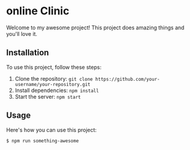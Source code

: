 # online Clinic

Welcome to my awesome project! This project does amazing things and you'll love it.

## Installation

To use this project, follow these steps:

1. Clone the repository: `git clone https://github.com/your-username/your-repository.git`
2. Install dependencies: `npm install`
3. Start the server: `npm start`

## Usage

Here's how you can use this project:

```bash
$ npm run something-awesome
